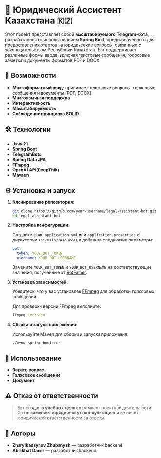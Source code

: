 # 🤖 Юридический Ассистент Казахстана 🇰🇿

Этот проект представляет собой **масштабируемого Telegram-бота**, разработанного с использованием **Spring Boot**, предназначенного для предоставления ответов на юридические вопросы, связанные с законодательством Республики Казахстан. Бот поддерживает различные формы ввода, включая текстовые сообщения, голосовые заметки и документы форматов PDF и DOCX.

## 🚀 Возможности

- **Многоформатный ввод**: принимает текстовые вопросы, голосовые сообщения и документы (PDF, DOCX)
- **Многоязычная поддержка**
- **Интерактивность**
- **Масштабируемость**
- **Соблюдение принципов SOLID**

## 🛠️ Технологии

- **Java 21**
- **Spring Boot**
- **TelegramBots**
- **Spring Data JPA**
- **FFmpeg**
- **OpenAI API(DeepThik)**
- **Mavaen**

## ⚙️ Установка и запуск

1. **Клонирование репозитория**:

    ```bash
    git clone https://github.com/your-username/legal-assistant-bot.git
    cd legal-assistant-bot
    ```

2. **Настройка конфигурации**:

   Создайте файл `application.yml` или `application.properties` в директории `src/main/resources` и добавьте следующие параметры:

    ```yaml
    bot:
      token: YOUR_BOT_TOKEN
      username: YOUR_BOT_USERNAME
    ```

   Замените `YOUR_BOT_TOKEN` и `YOUR_BOT_USERNAME` на соответствующие значения, полученные от [BotFather](https://core.telegram.org/bots#botfather).

3. **Установка зависимостей**:

   Убедитесь, что у вас установлен [FFmpeg](https://ffmpeg.org/download.html) для обработки голосовых сообщений.

   Для проверки версии FFmpeg выполните:

    ```bash
    ffmpeg -version
    ```

4. **Сборка и запуск приложения**:

   Используйте Maven для сборки и запуска приложения:

    ```bash
    ./mvnw spring-boot:run
    ```

## 🧪 Использование

- **Задать вопрос**
- **Голосовое сообщение**
- **Документ**

## ⚠️ Отказ от ответственности

> Бот создан **в учебных целях** в рамках проектной деятельности.  
> Он **не заменяет юридическую консультацию** и не несёт юридической ответственности за ответы.

## 🤝 Авторы

- **Zharylkassynov Zhubanysh** — разработчик backend
- **Ablakhat Damir** — разработчик backend
